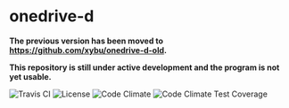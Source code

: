 # onedrive-d

__The previous version has been moved to https://github.com/xybu/onedrive-d-old.__

__This repository is still under active development and the program is not yet usable.__

![Travis CI](https://img.shields.io/travis/xybu/onedrive-d.svg "Travis CI")
![License](https://img.shields.io/github/license/xybu/onedrive-d.svg "GNU GPL v3.0")
![Code Climate](https://img.shields.io/codeclimate/github/xybu/onedrive-d.svg "Code Climate GPA")
![Code Climate Test Coverage](https://img.shields.io/codeclimate/coverage/github/xybu/onedrive-d.svg "Test Coverage")
